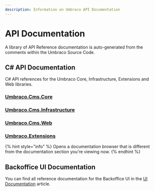 ```yaml
---
description: Information on Umbraco API Documentation
---
```


# API Documentation

A library of API Reference documentation is auto-generated from the comments within the Umbraco Source Code.

## C# API Documentation

C# API references for the Umbraco Core, Infrastructure, Extensions and Web libraries.

### [Umbraco.Cms.Core](https://apidocs.umbraco.com/v14/csharp/api/Umbraco.Cms.Core.html)

### [Umbraco.Cms.Infrastructure](https://apidocs.umbraco.com/v14/csharp/api/Umbraco.Cms.Infrastructure.html)

### [Umbraco.Cms.Web](https://apidocs.umbraco.com/v14/csharp/api/Umbraco.Cms.Web.Common.html)

### [Umbraco.Extensions](https://apidocs.umbraco.com/v14/csharp/api/Umbraco.Extensions.html)

{% hint style="info" %}
Opens a documentation browser that is different from the documentation section you're viewing now.
{% endhint %}

## Backoffice UI Documentation

You can find all reference documentation for the Backoffice UI in the [UI Documentation](../extending/ui-documentation.md) article.
